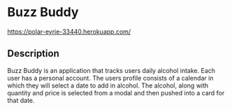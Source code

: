 # Buzz Buddy 

<!-- <img src="/assets/images/logo1.png"> -->


https://polar-eyrie-33440.herokuapp.com/

## Description

 Buzz Buddy is an application that tracks users daily alcohol intake. Each user has a personal account. The users profile consists of a calendar in which they will select a date to add in alcohol.  The alcohol, along with quantity and price is selected from a modal and then pushed into a card for that date. 

